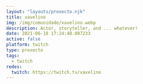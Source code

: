 ```yaml
---
layout: "layouts/proxecto.njk"
title: xavelino
img: /img/comunidade/xavelino.webp
description: Actor, storyteller, and ... whatever!
date: 2021-06-18 17:24:48.007233
active: false
platform: twitch
type: proxecto
tags:
  - twitch
redes:
  twitch: https://twitch.tv/xavelino
---
```

